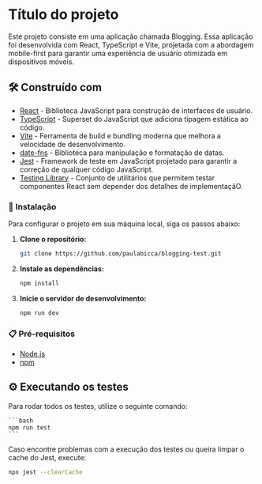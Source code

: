 # Título do projeto

Este projeto consiste em uma aplicação chamada Blogging. Essa aplicação foi desenvolvida com React, TypeScript e Vite, projetada com a abordagem mobile-first para garantir uma experiência de usuário otimizada em dispositivos móveis.

## 🛠️ Construído com

- [React](https://react.dev/) - Biblioteca JavaScript para construção de interfaces de usuário.
- [TypeScript](https://www.typescriptlang.org/) - Superset do JavaScript que adiciona tipagem estática ao código.
- [Vite](https://vitejs.dev/) - Ferramenta de build e bundling moderna que melhora a velocidade de desenvolvimento.
- [date-fns](https://date-fns.org/) - Biblioteca para manipulação e formatação de datas.
- [Jest](https://jestjs.io/pt-BR/) - Framework de teste em JavaScript projetado para garantir a correção de qualquer código JavaScript.
- [Testing Library](https://testing-library.com/) - Conjunto de utilitários que permitem testar componentes React sem depender dos detalhes de implementaçãO.

### 🔧 Instalação

Para configurar o projeto em sua máquina local, siga os passos abaixo:

1. **Clone o repositório:**

   ```bash
   git clone https://github.com/paulabicca/blogging-test.git
   ```

2. **Instale as dependências:**

   ```bash
   npm install
   ```

3. **Inicie o servidor de desenvolvimento:**

   ```bash
   npm run dev
   ```

### 📋 Pré-requisitos

- [Node.js](https://nodejs.org/)
- [npm](https://www.npmjs.com/)

## ⚙️ Executando os testes

Para rodar todos os testes, utilize o seguinte comando:

    ```bash
    npm run test
    ```

Caso encontre problemas com a execução dos testes ou queira limpar o cache do Jest, execute:

  ```bash  
  npx jest --clearCache
  ```
